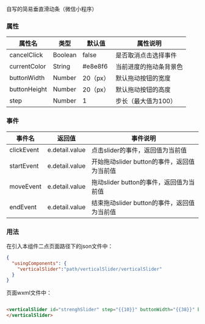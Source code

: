 自写的简易垂直滑动条（微信小程序）



### 属性

| 属性名       | 类型    | 默认值   | 属性说明               |
| ------------ | ------- | -------- | ---------------------- |
| cancelClick  | Boolean | false    | 是否取消点击选择事件   |
| currentColor | String  | \#e8e8f6 | 当前进度的拖动条背景色 |
| buttonWidth  | Number  | 20（px） | 默认拖动按钮的宽度     |
| buttonHeight | Number  | 20（px） | 默认拖动按钮的高度     |
| step         | Number  | 1        | 步长（最大值为100）    |



### 事件

| 事件名     | 返回值         | 事件说明                                    |
| ---------- | -------------- | ------------------------------------------- |
| clickEvent | e.detail.value | 点击slider的事件，返回值为当前值            |
| startEvent | e.detail.value | 开始拖动slider button的事件，返回值为当前值 |
| moveEvent  | e.detail.value | 拖动slider button的事件，返回值为当前值     |
| endEvent   | e.detail.value | 结束拖动slider button的事件，返回值为当前值 |



### 用法

在引入本组件二点页面路径下的json文件中：

```json
{
  "usingComponents": {
    "verticalSlider":"path/verticalSlider/verticalSlider"
  }
}
```

页面wxml文件中：

```html

<verticalSlider id="strenghSlider" step="{{10}}" buttonWidth="{{38}}" buttonHeight="{{56}}" cancelClick="{{true}}" 			   	 bind:startEvent="start" bind:endEvent="end"> <image slot="sliderButton" src="../../imgs/sliderButton.jpg"></image>
</verticalSlider>
```

